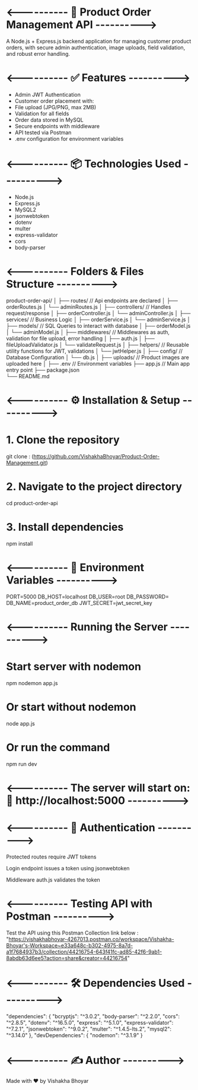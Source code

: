 # <---------- 📂 Product Order Management API ---------->

A Node.js + Express.js backend application for managing customer product orders, 
with secure admin authentication, image uploads, field validation, and robust error handling.

# <---------- ✅ Features ---------->

- Admin JWT Authentication
- Customer order placement with:
- File upload (JPG/PNG, max 2MB)
- Validation for all fields
- Order data stored in MySQL
- Secure endpoints with middleware
- API tested via Postman
- .env configuration for environment variables

# <----------  📦 Technologies Used ---------->

- Node.js
- Express.js
- MySQL2
- jsonwebtoken
- dotenv
- multer
- express-validator
- cors
- body-parser


# <----------  Folders & Files Structure ---------->

product-order-api/
│
├── routes/                       // Api endpoints are declared
│   ├── orderRoutes.js
│   └── adminRoutes.js
│
├── controllers/                  // Handles request/response
│   ├── orderController.js
│   └── adminController.js
│
├── services/                     // Business Logic
│   ├── orderService.js
│   └── adminService.js
│
├── models/                       // SQL Queries to interact with database
│   ├── orderModel.js
│   └── adminModel.js
│
├── middlewares/                  // Middlewares as auth, validation for file upload, error handling
│   ├── auth.js
│   ├── fileUploadValidator.js
│   └── validateRequest.js
│
├── helpers/                       // Reusable utility functions for JWT, validations
│   └── jwtHelper.js
│
├── config/                        // Database Configuration
│   └── db.js
│
├── uploads/                       // Product images are uploaded here
│
├── .env                           // Environment variables
├── app.js                         // Main app entry point
├── package.json                   
└── README.md    

# <----------  ⚙️ Installation & Setup ---------->

# 1. Clone the repository
git clone : (https://github.com/VishakhaBhoyar/Product-Order-Management.git)

# 2. Navigate to the project directory
cd product-order-api

# 3. Install dependencies
npm install

# <---------- 📜 Environment Variables ---------->

PORT=5000
DB_HOST=localhost
DB_USER=root
DB_PASSWORD=
DB_NAME=product_order_db
JWT_SECRET=jwt_secret_key

# <---------- Running the Server ---------->

# Start server with nodemon
npm nodemon app.js

# Or start without nodemon
node app.js

# Or run the command
npm run dev

# <---------- The server will start on:📍 http://localhost:5000 ---------->


# <---------- 🔐 Authentication ---------->

Protected routes require JWT tokens

Login endpoint issues a token using jsonwebtoken

Middleware auth.js validates the token


# <---------- Testing API with Postman ---------->

Test the API using this Postman Collection link below : 
"https://vishakhabhoyar-4267013.postman.co/workspace/Vishakha-Bhoyar's-Workspace~e33a648c-b302-4975-8a7d-a1f7684937b3/collection/44216754-643f41fc-ad85-42f6-9ab1-8abdb63d6ee5?action=share&creator=44216754"


# <---------- 🛠️ Dependencies Used ---------->

"dependencies": {
    "bcryptjs": "^3.0.2",
    "body-parser": "^2.2.0",
    "cors": "^2.8.5",
    "dotenv": "^16.5.0",
    "express": "^5.1.0",
    "express-validator": "^7.2.1",
    "jsonwebtoken": "^9.0.2",
    "multer": "^1.4.5-lts.2",
    "mysql2": "^3.14.0"
  },
  "devDependencies": {
    "nodemon": "^3.1.9"
  }


# <----------  ✍️ Author ---------->

Made with ❤️ by Vishakha Bhoyar
